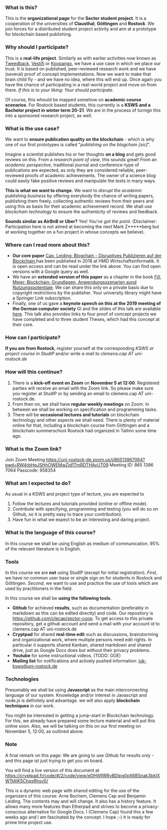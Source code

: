 ### What is this?
This is the **organizational page** for the **Sector student project**. It is a cooperation of the universities of **Clausthal**, **Göttingen** and **Rostock**. We join forces for a distributed student project activity and aim at a prototype for blockchain based publishing. 

### Why should I participate?
This is a **real-life project**. Similarly as with earlier activities now known as [Tweedback](https://twbk.io), [Vestifi](https://vestifi.de) or [Koopango](https://koopango.com), we have a use case in which we place our trust. It is based on published,  peer-reviewed research work and we have (several) proof of concept implementations. Now we want to make that brain child fly - and we have no idea, where this will end up. Once again you have the chance of participating in a real-world project and move on from there. _If this is to your liking: Your should participate._

Of course, this whould be mapped somehow on **academic course scenarios**. For Rostock based students, this currently is a **KSWS and a Bachelor project in winter term 20-21**. We are in the process of turnign this into a sponsored research project, as well.

### What is the use case?
We want to **ensure publication quality on the blockchain** - which is why one of our first prototypes is called "_publishing on the blogchain [sic]_". 

Imagine a scientist publishes his or her thoughts **on a blog** and gets good reviews on this. From a _research point of view_, this sounds great! From an _academic perspective_, traditional journal and conference-type of publications are expected, as only they are considered reliable, peer-reviewed proofs of academic achievements. The owner of a science blog could easily fake positive reviews and manipulate the texts in many ways.

**This is what we want to change.** We want to _disrupt the academic publishing business_ by offering everybody the chance of writing papers, publishing them freely, collecting authentic reviews from their peers and using this as basis for their academic achievement record. We shall use _blockchain technology_ to ensure the authenticity of reviews and feedback. 

**Sounds similar as AirBnB or Uber?** Yes! _You've got the point._ (Disclaimer: Participation here is not aimed at becoming the next Mark Z*****berg but at working together on a fun project in whose concepts we believe).

### Where can I read more about this?

* **Our core paper** [Cap, Leiding: Blogchain - Disruptives Publizieren auf der Blockchain ](https://link.springer.com/article/10.1365/s40702-018-00470-w) has been published in 2018 at HMD Wirtschaftsinformatik. It is open access and can be read under the link above. You can find open versions with a Google query as well. 
* We have an **extended version of this paper** as a chapter in the book [Fill, Meier: Blockchain: Grundlagen, Anwendungsszenarien aund Nutzungspotentiale](https://link.springer.com/book/10.1007/978-3-658-28006-2). We can share this only on a private basis due to copyright restrictions by the publisher. Your university library might have a Springer Link subscription.
* Finally, one of us gave a **keynote speech on this at the 2019 meeting of the German computer society** GI and the slides of this talk are available [here](https://github.com/clecap/blockchain-masterclass/blob/master/vortrag-v03.pdf). This talk also provides links to four proof of concept projects we have completed and to three student Theses, which had this concept at their core.

### How can I participate?
**If you are from Rostock**, register yourself at the corresponding _KSWS or project course in StudIP_ and/or write _a mail to clemens.cap AT uni-rostock.de_

### How will this continue?

1. There is a **kick-off event on Zoom** on **November 5 at 12:00**. Registered parties will receive an email with the Zoom link. So please make sure you register at StudIP or by sending an email to clemens.cap AT uni-rostock.de.
1. From then on, we shall have **regular weekly meetings** on Zoom. In between we shall be working on specification and programming tasks. 
1. There will be **occasional lectures and tutorials** on blockchain technology and other aspects we shall need. There is plenty of material online for that, including a blockchain course from Göttingen and a blockchain summerschool Rostock had organized in Tallinn some time ago. 

### What is the Zoom link?
Join Zoom Meeting https://uni-rostock-de.zoom.us/j/86513967064?pwd=RW4rbHpJSHhOWEMwZjd1TmRDTHAyUT09
Meeting ID: 865 1396 7064 Passcode: 958354


### What am I expected to do?

As usual in a KSWS and project type of lecture, you are expected to

1. Follow the lectures and tutorials provided (online or offline mode).
1. Contribute with specifying, programming and testing (you will do so on Github, so it is pretty easy to trace your contribution).
1. Have fun in what we expect to be an interesting and daring project.


### What is the language of this course?
In this course we shall be using English as medium of communication. 95% of the relevant literature is in English.


### Tools 

In this course we are **not** using StudIP (except for initial registration). _First_, we have no common user base or single sign on for students in Rostock and Göttingen. _Second_, we want to use and practice the use of tools which are used by practitioners in the field.

In this course we shall be **using the following tools**.

* **Github** for achieved **results**, such as documentation (preferably in markdown as this can be edited directly) and code. Our repository is https://github.com/clecap/sector-coop. To get access to this private repository, get a github account and send a mail with your account id to clemens.cap AT uni-rostock.de
* **Cryptpad** for shared **real-time edit** such as discussions, brainstorming and organizational work, where multiple persons need edit rights. In particular it supports shared Kanban, shared markdown and shared drive, just as Google Docs does but without their privacy problems. 
* **Youtube** for some instructional videos. (TODO: GOE)
* **Mailing list** for notifications and actively pushed information: iuk-ksws@uni-rostock.de

### Technologies

Presumably we shall be using **Javascript** as the main interconnecting language of our system. Knowledge and/or interest in Javascript and node.js is definitely and advantage. we will also apply **blockchain techniques** in our work.

You might be interested in getting a jump-start in Blockchain technology. For this, we already have prepared some lecture material and will put this online soon. Also, we will be talking on this on our first meeting on November 5, 12:00, as outlined above.


### Note
A final remark on this page: We are going to use Github for results only - and this page ist just trying to get you on board.

You will find a live version of this document at https://cryptpad.fr/code/#/2/code/view/eDHWRRRvBDlpg0pX6BSnak3bkIXWTtAlK5ChqxRhsv0/

This is a dynamic web page with shared editing for the use of the organizers of this course: Arne Bochem, Clemens Cap and Benjamin Leiding. The contents may and will change. It also has a history feature. It allows many more features than Etherpad and strives to become a privacy-conscious alternative for Google Docs. I (Clemens Cap) found this a few weeks ago and I am fascinated by the concept. I hope ;-) it is ready for prime time project use.

